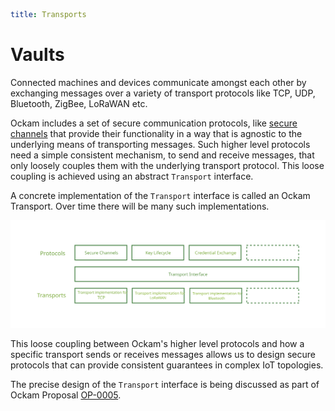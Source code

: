```yaml
title: Transports
```
# Vaults

Connected machines and devices communicate amongst each other by exchanging
messages over a variety of transport protocols like TCP, UDP, Bluetooth,
ZigBee, LoRaWAN etc.

Ockam includes a set of secure communication protocols, like
[secure channels](./secure_channels) that provide their functionality in a
way that is agnostic to the underlying means of transporting messages.
Such higher level protocols need a simple consistent mechanism, to send
and receive messages, that only loosely couples them with the underlying
transport protocol. This loose coupling is achieved using an abstract
`Transport` interface.

A concrete implementation of the `Transport` interface is called an Ockam
Transport. Over time there will be many such implementations.

![Transports](./assets/transports/transports.svg)

This loose coupling between Ockam's higher level protocols and how a specific
transport sends or receives messages allows us to design secure protocols
that can provide consistent guarantees in complex IoT topologies.

The precise design of the `Transport` interface is being discussed as part of
Ockam Proposal [OP-0005](https://git.io/JvOLf).
